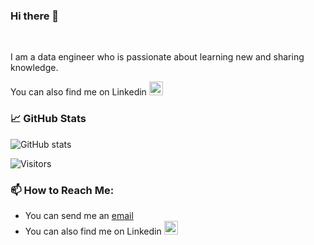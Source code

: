 ### Hi there 👋
<br />

I am a data engineer who is passionate about learning new and sharing knowledge.

You can also find me on Linkedin
<a href="https://www.linkedin.com/in/ozgunakin/">
  <img float="right" alt="Ozgun's LinkedIN" width="22px" src="https://raw.githubusercontent.com/peterthehan/peterthehan/master/assets/linkedin.svg" />
</a>




### 📈 GitHub Stats

![GitHub stats](https://github-readme-stats.vercel.app/api?username=ozgunakin&show_icons=true&theme=radical)

![Visitors](https://visitor-badge.glitch.me/badge?page_id=ozgunakin.ozgunakin)

### 📫 How to Reach Me:
- You can send me an [email](mailto:ozgunakin2@gmail.com)
- You can also find me on Linkedin <a href="https://www.linkedin.com/in/ozgunakin/">
  <img float="right" alt="Ozgun's LinkedIN" width="22px" src="https://raw.githubusercontent.com/peterthehan/peterthehan/master/assets/linkedin.svg" />
</a>


<!--
**ozgunakin/ozgunakin** is a ✨ _special_ ✨ repository because its `README.md` (this file) appears on your GitHub profile.

Here are some ideas to get you started:

- 🔭 I’m currently working on ...
- 🌱 I’m currently learning ...
- 👯 I’m looking to collaborate on ...
- 🤔 I’m looking for help with ...
- 💬 Ask me about ...
- 📫 How to reach me: ...
- 😄 Pronouns: ...
- ⚡ Fun fact: ...
-->
